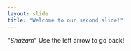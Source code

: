 ```yaml
---
layout: slide
title: "Welcome to our second slide!"
---
```

"*Shazam*"
Use the left arrow to go back!
